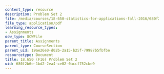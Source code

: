 ```yaml
---
content_type: resource
description: Problem Set 2
file: /media/courses/18-650-statistics-for-applications-fall-2016/680f2b6e1bd22ea4ce020accf752cbe9_MIT18_650F16_PSet2.pdf
file_type: application/pdf
learning_resource_types:
- Assignments
ocw_type: OCWFile
parent_title: Assignments
parent_type: CourseSection
parent_uid: 19ae26e0-d02b-2a15-b25f-79987b5fbfbe
resourcetype: Document
title: 18.650 (F16) Problem Set 2
uid: 680f2b6e-1bd2-2ea4-ce02-0accf752cbe9
---
```

